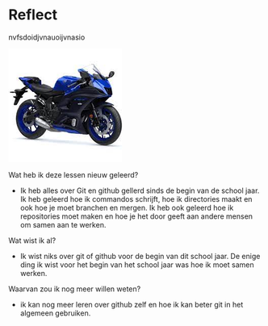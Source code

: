 # Reflect
nvfsdoidjvnauoijvnasio

![motor](dl.jpeg)

Wat heb ik deze lessen nieuw geleerd?

- Ik heb alles over Git en github gellerd sinds de begin van de school jaar. Ik heb geleerd hoe ik commandos schrijft, hoe ik directories maakt en ook hoe je moet branchen en mergen. Ik heb ook geleerd hoe ik repositories moet maken en hoe je het door geeft aan andere mensen om samen aan te werken.

Wat wist ik al?

- Ik wist niks over git of github voor de begin van dit school jaar. De enige ding ik wist voor het begin van het school jaar was hoe ik moet samen werken.

Waarvan zou ik nog meer willen weten?

- ik kan nog meer leren over github zelf en hoe ik kan beter git in het algemeen gebruiken.
